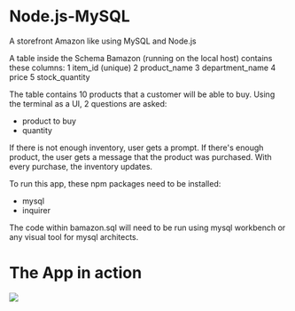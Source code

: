 # Node.js-MySQL
<p>A storefront Amazon like using MySQL and Node.js</p>
A table inside the Schema Bamazon (running on the local host) contains these columns:
1 item_id (unique)
2 product_name
3 department_name
4 price
5 stock_quantity

The table contains 10 products that a customer will be able to buy. Using the terminal as a UI, 2 questions are asked:
- product to buy
- quantity

If there is not enough inventory, user gets a prompt. If there's enough product, the user gets a message that the product was purchased. With every purchase, the inventory updates.

To run this app, these npm packages need to be installed:
- mysql
- inquirer

The code within bamazon.sql will need to be run using mysql workbench or any visual tool for mysql architects.

# The App in action

![](bamazon.gif)
